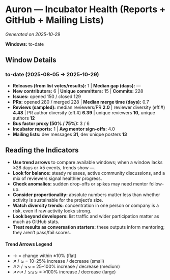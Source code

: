 # Auron — Incubator Health (Reports + GitHub + Mailing Lists)
_Generated on 2025-10-29_

**Windows:** to-date

## Window Details
### to-date  (2025-08-05 → 2025-10-29)
- **Releases (from list votes/results):** 1  |  **Median gap (days):** —
- **New contributors:** 6  |  **Unique committers:** 15  |  **Commits:** 228
- **Issues:** opened 150 / closed 129
- **PRs:** opened 280 / merged 228  |  **Median merge time (days):** 0.7
- **Reviews (sampled):** median reviewers/PR **2.0**  |  reviewer diversity (eff.#) **4.48**  |  PR author diversity (eff.#) **6.39**  |  unique reviewers **10**, unique authors **12**
- **Bus factor proxy (50% / 75%):** 3 / 6
- **Incubator reports:** 1  |  **Avg mentor sign-offs:** 4.0
- **Mailing lists:** dev messages **31**, dev unique posters **13**

## Reading the Indicators
- **Use trend arrows** to compare available windows; when a window lacks ≥28 days or ≥5 events, trends show **—**.
- **Look for balance:** steady releases, active community discussions, and a mix of reviewers signal healthier progress.
- **Check anomalies:** sudden drop-offs or spikes may need mentor follow-up.
- **Consider proportionality:** absolute numbers matter less than whether activity is sustainable for the project’s size.
- **Watch diversity trends:** concentration in one person or company is a risk, even if raw activity looks strong.
- **Look beyond developers:** list traffic and wider participation matter as much as GitHub stats.
- **Treat results as conversation starters:** these outputs inform mentoring; they aren’t pass/fail scores.

#### Trend Arrows Legend
- →  = change within ±10% (flat)
- ↗ / ↘ = 10–25% increase / decrease (small)
- ↗↗ / ↘↘ = 25–100% increase / decrease (medium)
- ↗↗↗ / ↘↘↘ = ≥100% increase / decrease (large)
